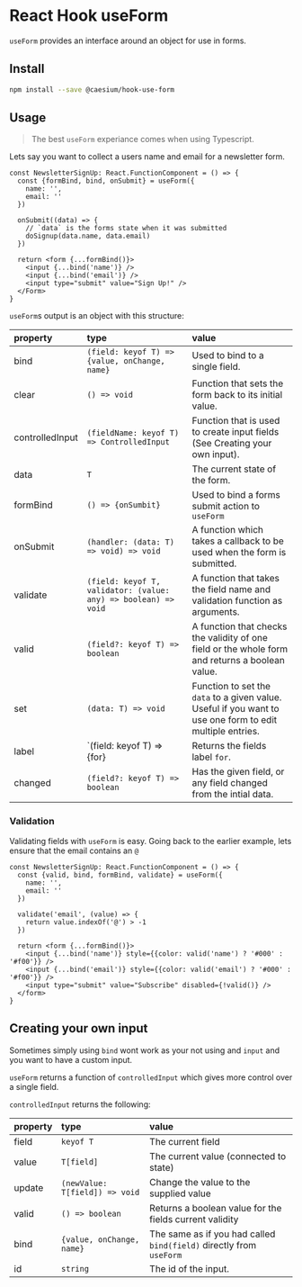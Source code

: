 # React Hook useForm

`useForm` provides an interface around an object for use in forms.

## Install

```bash
npm install --save @caesium/hook-use-form
```

## Usage

> The best `useForm` experiance comes when using Typescript.

Lets say you want to collect a users name and email for a newsletter form.

```tsx
const NewsletterSignUp: React.FunctionComponent = () => {
  const {formBind, bind, onSubmit} = useForm({
    name: '',
    email: ''
  })

  onSubmit((data) => {
    // `data` is the forms state when it was submitted
    doSignup(data.name, data.email)
  })

  return <form {...formBind()}>
    <input {...bind('name')} />
    <input {...bind('email')} />
    <input type="submit" value="Sign Up!" />
  </Form>
}
```

`useForm`s output is an object with this structure:

|property|type|value|
|:-------|:----|:----|
|bind|`(field: keyof T) => {value, onChange, name}`|Used to bind to a single field.|
|clear|`() => void`|Function that sets the form back to its initial value.|
|controlledInput|`(fieldName: keyof T) => ControlledInput`|Function that is used to create input fields (See Creating your own input).|
|data|`T`|The current state of the form.|
|formBind|`() => {onSumbit}`|Used to bind a forms submit action to `useForm`|
|onSubmit|`(handler: (data: T) => void) => void`|A function which takes a callback to be used when the form is submitted.|
|validate|`(field: keyof T, validator: (value: any) => boolean) => void`|A function that takes the field name and validation function as arguments.|
|valid|`(field?: keyof T) => boolean`|A function that checks the validity of one field or the whole form and returns a boolean value.|
|set|`(data: T) => void`|Function to set the `data` to a given value. Useful if you want to use one form to edit multiple entries.|
|label|`(field: keyof T) => {for}|Returns the fields label `for`.|
|changed|`(field?: keyof T) => boolean`|Has the given field, or any field changed from the intial data.|

### Validation

Validating fields with `useForm` is easy. Going back to the earlier example, lets ensure that the email contains an `@`

```tsx
const NewsletterSignUp: React.FunctionComponent = () => {
  const {valid, bind, formBind, validate} = useForm({
    name: '',
    email: ''
  })

  validate('email', (value) => {
    return value.indexOf('@') > -1
  })

  return <form {...formBind()}>
    <input {...bind('name')} style={{color: valid('name') ? '#000' : '#f00'}} />
    <input {...bind('email')} style={{color: valid('email') ? '#000' : '#f00'}} />
    <input type="submit" value="Subscribe" disabled={!valid()} />
  </form>
}
```

## Creating your own input

Sometimes simply using `bind` wont work as your not using and `input` and you want to have a custom input.

`useForm` returns a function of `controlledInput` which gives more control over a single field.

`controlledInput` returns the following:

|property|type|value|
|:-------|:----|:----|
|field|`keyof T`|The current field|
|value|`T[field]`|The current value (connected to state)|
|update|`(newValue: T[field]) => void`|Change the value to the supplied value|
|valid|`() => boolean`|Returns a boolean value for the fields current validity|
|bind|`{value, onChange, name}`|The same as if you had called `bind(field)` directly from `useForm`|
|id|`string`|The id of the input.|